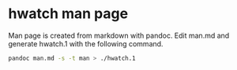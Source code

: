 hwatch man page
===============

Man page is created from markdown with pandoc. Edit man.md and generate hwatch.1 with the following command.


```bash
pandoc man.md -s -t man > ./hwatch.1
```
